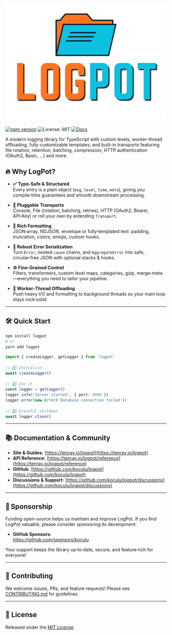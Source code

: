## ![LogPot](https://raw.githubusercontent.com//koculu/LogPot/main/docs-site/src/assets/logpot-logo.svg)

[![npm version](https://img.shields.io/npm/v/logpot.svg)](https://www.npmjs.com/package/logpot) ![License: MIT](https://img.shields.io/badge/License-MIT-blue) [![Docs](https://img.shields.io/badge/docs-tenray.io%2Flogpot-green)](https://tenray.io/logpot)

A modern logging library for TypeScript with custom levels, worker-thread offloading, fully customizable templates, and built-in transports featuring file rotation, retention, batching, compression, HTTP authentication (OAuth2, Basic, ...) and more.

## 🔥 Why LogPot?

- **✅ Type‑Safe & Structured**  
  Every entry is a plain object (`msg`, `level`, `time`, `meta`), giving you compile‑time guarantees and smooth downstream processing.

- **🔌 Pluggable Transports**  
  Console, File (rotation, batching, retries), HTTP (OAuth2, Bearer, API‑Key) or roll your own by extending `Transport`.

- **🎨 Rich Formatting**  
  JSON‑array, NDJSON, envelope or fully‑templated text: padding, truncation, colors, emojis, custom hooks.

- **🐞 Robust Error Serialization**  
  Turn `Error`, nested `cause` chains, and `AggregateError` into safe, circular‑free JSON with optional stacks & hooks.

- **⚙️ Fine‑Grained Control**  
  Filters, transformers, custom level maps, categories, gzip, merge‑meta—everything you need to tailor your pipeline.

- **🧵 Worker‑Thread Offloading**  
  Push heavy I/O and formatting to background threads so your main loop stays rock‑solid.

---

## 🛠️ Quick Start

```bash
npm install logpot
# or
yarn add logpot
```

```ts
import { createLogger, getLogger } from 'logpot'

// 1️⃣ Initialize
await createLogger()

// 2️⃣ Use it
const logger = getLogger()
logger.info('Server started', { port: 8080 })
logger.error(new Error('Database connection failed'))

// 3️⃣ Graceful shutdown
await logger.close()
```

---

## 📚 Documentation & Community

- **Site & Guides:** [https://tenray.io/logpot](https://tenray.io/logpot)
- **API Reference:** [https://tenray.io/logpot/reference](https://tenray.io/logpot/reference)
- **GitHub:** [https://github.com/koculu/logpot](https://github.com/koculu/logpot)
- **Discussions & Support:** [https://github.com/koculu/logpot/discussions](https://github.com/koculu/logpot/discussions)

---

## 💖 Sponsorship

Funding open-source helps us maintain and improve LogPot.
If you find LogPot valuable, please consider sponsoring its development:

- **GitHub Sponsors**:  
  <https://github.com/sponsors/koculu>

Your support keeps the library up‑to‑date, secure, and feature‑rich for everyone!

---

## 🤝 Contributing

We welcome issues, PRs, and feature requests!
Please see [CONTRIBUTING.md](https://github.com/koculu/logpot/blob/main/.github/CONTRIBUTING.md) for guidelines.

---

## 📄 License

Released under the [MIT License](https://github.com/koculu/logpot?tab=MIT-1-ov-file#readme).
